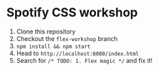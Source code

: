 # Spotify CSS workshop

1. Clone this repository
2. Checkout the `flex-workshop` branch
3. `npm install && npm start`
4. Head to `http://localhost:8080/index.html`
5. Search for `/* TODO: 1. Flex magic */` and fix it!
